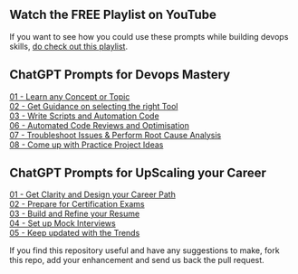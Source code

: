 ## Watch the FREE Playlist on YouTube 

If you want to see how you could use these prompts while building devops skills, [do check out this playlist](https://www.youtube.com/playlist?list=PL3EazRnW1p-idh-WLmx6kC3lygyOC7rpb). 

## ChatGPT Prompts for Devops Mastery
[01 - Learn any Concept or Topic](prompts/02-learn-concepts.md)  
[02 - Get Guidance on selecting the right Tool](prompts/03-tool-selector.md)  
[03 - Write Scripts and Automation Code](prompts/04-code-generator.md)   
[06 - Automated Code Reviews and Optimisation](prompts/05-code-review.md)  
[07 - Troubleshoot Issues & Perform Root Cause Analysis ](prompts/06-troubleshooter.md)  
[08 - Come up with Practice Project Ideas](prompts/07-project-ideator.md)  

## ChatGPT Prompts for UpScaling your Career 
[01 - Get Clarity and Design your Career Path](prompts/01-design-career-path.md)  
[02 - Prepare for Certification Exams](prompts/09-certification-coach.md)  
[03 - Build and Refine your Resume](prompts/10-resume-builder.md)  
[04 - Set up Mock Interviews](prompts/08-interviewer.md)  
[05 - Keep updated with the Trends](prompts/11-devops-tracker.md)  

If you find this repository useful and have any suggestions to make, fork this repo, add your enhancement and send us back the pull request. 




